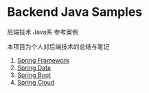 # Backend Java Samples

后端技术 Java系 参考案例

本项目为个人对后端技术的总结与笔记

1. [Spring Framework](spring-framework)
1. [Spring Data](spring-data)
1. [Spring Boot](spring-boot)
1. [Spring Cloud](spring-cloud)
